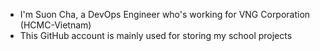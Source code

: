 - I'm Suon Cha, a DevOps Engineer who's working for VNG Corporation (HCMC-Vietnam)
- This GitHub account is mainly used for storing my school projects

